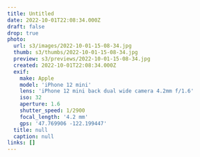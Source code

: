 ```yaml
---
title: Untitled
date: 2022-10-01T22:08:34.000Z
draft: false
drop: true
photo:
  url: s3/images/2022-10-01-15-08-34.jpg
  thumb: s3/thumbs/2022-10-01-15-08-34.jpg
  preview: s3/previews/2022-10-01-15-08-34.jpg
  created: 2022-10-01T22:08:34.000Z
  exif:
    make: Apple
    model: 'iPhone 12 mini'
    lens: 'iPhone 12 mini back dual wide camera 4.2mm f/1.6'
    iso: 32
    aperture: 1.6
    shutter_speed: 1/2900
    focal_length: '4.2 mm'
    gps: '47.769906 -122.199447'
  title: null
  caption: null
links: []
---
```

